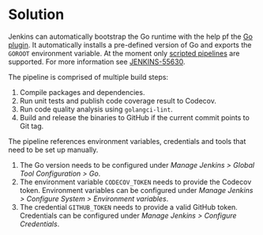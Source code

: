 # Solution

Jenkins can automatically bootstrap the Go runtime with the help pf the [Go plugin](https://wiki.jenkins.io/display/JENKINS/Go+Plugin). It automatically installs a pre-defined version of Go and exports the `GOROOT` environment variable. At the moment only [scripted pipelines](https://jenkins.io/doc/book/pipeline/syntax/#scripted-pipeline) are supported. For more information see [JENKINS-55630](https://issues.jenkins-ci.org/browse/JENKINS-55630).

The pipeline is comprised of multiple build steps:

1. Compile packages and dependencies.
2. Run unit tests and publish code coverage result to Codecov.
3. Run code quality analysis using `golangci-lint`.
4. Build and release the binaries to GitHub if the current commit points to Git tag.

The pipeline references environment variables, credentials and tools that need to be set up manually.

1. The Go version needs to be configured under _Manage Jenkins > Global Tool Configuration > Go_.
1. The environment variable `CODECOV_TOKEN` needs to provide the Codecov token. Environment variables can be configured under _Manage Jenkins > Configure System > Environment variables_.
2. The credential `GITHUB_TOKEN` needs to provide a valid GitHub token. Credentials can be configured under _Manage Jenkins > Configure Credentials_.